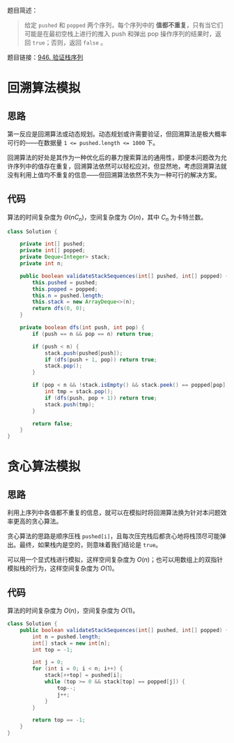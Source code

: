题目简述：

> 给定 `pushed` 和 `popped` 两个序列，每个序列中的 **值都不重复**，只有当它们可能是在最初空栈上进行的推入 push 和弹出 pop 操作序列的结果时，返回 `true`；否则，返回 `false` 。

题目链接：[946. 验证栈序列](https://leetcode.cn/problems/validate-stack-sequences/)

# 回溯算法模拟

## 思路

第一反应是回溯算法或动态规划。动态规划或许需要验证，但回溯算法是极大概率可行的——在数据量 `1 <= pushed.length <= 1000` 下。

回溯算法的好处是其作为一种优化后的暴力搜索算法的通用性，即便本问题改为允许序列中的值存在重复，回溯算法依然可以轻松应对。但显然地，考虑回溯算法就没有利用上值均不重复的信息——但回溯算法依然不失为一种可行的解决方案。

## 代码

算法的时间复杂度为 $\Theta(nC_n)$，空间复杂度为 $O(n)$，其中 $C_n$ 为卡特兰数。

```java
class Solution {

    private int[] pushed;
    private int[] popped;
    private Deque<Integer> stack;
    private int n;

    public boolean validateStackSequences(int[] pushed, int[] popped) {
        this.pushed = pushed;
        this.popped = popped;
        this.n = pushed.length;
        this.stack = new ArrayDeque<>(n);
        return dfs(0, 0);
    }

    private boolean dfs(int push, int pop) {
        if (push == n && pop == n) return true;

        if (push < n) {
            stack.push(pushed[push]);
            if (dfs(push + 1, pop)) return true;
            stack.pop();
        }

        if (pop < n && !stack.isEmpty() && stack.peek() == popped[pop]) {
            int tmp = stack.pop();
            if (dfs(push, pop + 1)) return true;
            stack.push(tmp);
        }

        return false;
    }
}
```

# 贪心算法模拟

## 思路

利用上序列中各值都不重复的信息，就可以在模拟时将回溯算法换为针对本问题效率更高的贪心算法。

贪心算法的思路是顺序压栈 `pushed[i]`，且每次压完栈后都贪心地将栈顶尽可能弹出。最终，如果栈内是空的，则意味着我们结论是 `true`。

可以用一个显式栈进行模拟，这样空间复杂度为 $O(n)$；也可以用数组上的双指针模拟栈的行为，这样空间复杂度为 $O(1)$。

## 代码

算法的时间复杂度为 $O(n)$，空间复杂度为 $O(1)$。

```java
class Solution {
    public boolean validateStackSequences(int[] pushed, int[] popped) {
        int n = pushed.length;
        int[] stack = new int[n];
        int top = -1;

        int j = 0;
        for (int i = 0; i < n; i++) {
            stack[++top] = pushed[i];
            while (top >= 0 && stack[top] == popped[j]) {
                top--;
                j++;
            }
        }

        return top == -1;
    }
}
```

